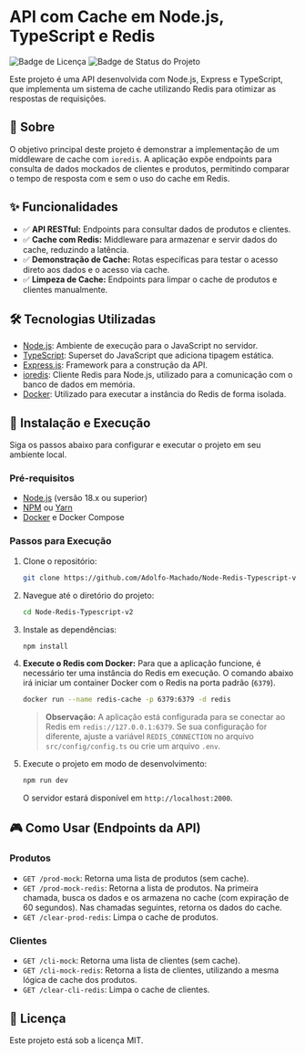 # API com Cache em Node.js, TypeScript e Redis

![Badge de Licença](https://img.shields.io/badge/license-MIT-blue.svg) ![Badge de Status do Projeto](https://img.shields.io/badge/status-em%20desenvolvimento-yellow.svg)

Este projeto é uma API desenvolvida com Node.js, Express e TypeScript, que implementa um sistema de cache utilizando Redis para otimizar as respostas de requisições.

## 📖 Sobre

O objetivo principal deste projeto é demonstrar a implementação de um middleware de cache com `ioredis`. A aplicação expõe endpoints para consulta de dados mockados de clientes e produtos, permitindo comparar o tempo de resposta com e sem o uso do cache em Redis.

## ✨ Funcionalidades

*   ✅ **API RESTful:** Endpoints para consultar dados de produtos e clientes.
*   ✅ **Cache com Redis:** Middleware para armazenar e servir dados do cache, reduzindo a latência.
*   ✅ **Demonstração de Cache:** Rotas específicas para testar o acesso direto aos dados e o acesso via cache.
*   ✅ **Limpeza de Cache:** Endpoints para limpar o cache de produtos e clientes manualmente.

## 🛠️ Tecnologias Utilizadas

*   [Node.js](https://nodejs.org/): Ambiente de execução para o JavaScript no servidor.
*   [TypeScript](https://www.typescriptlang.org/): Superset do JavaScript que adiciona tipagem estática.
*   [Express.js](https://expressjs.com/): Framework para a construção da API.
*   [ioredis](https://github.com/redis/ioredis): Cliente Redis para Node.js, utilizado para a comunicação com o banco de dados em memória.
*   [Docker](https://www.docker.com/): Utilizado para executar a instância do Redis de forma isolada.

## 🚀 Instalação e Execução

Siga os passos abaixo para configurar e executar o projeto em seu ambiente local.

### Pré-requisitos

*   [Node.js](https://nodejs.org/) (versão 18.x ou superior)
*   [NPM](https://www.npmjs.com/) ou [Yarn](https://yarnpkg.com/)
*   [Docker](https://www.docker.com/) e Docker Compose

### Passos para Execução

1.  Clone o repositório:
    ```bash
    git clone https://github.com/Adolfo-Machado/Node-Redis-Typescript-v2.git
    ```
2.  Navegue até o diretório do projeto:
    ```bash
    cd Node-Redis-Typescript-v2
    ```
3.  Instale as dependências:
    ```bash
    npm install
    ```
4.  **Execute o Redis com Docker:** Para que a aplicação funcione, é necessário ter uma instância do Redis em execução. O comando abaixo irá iniciar um container Docker com o Redis na porta padrão (`6379`).
    ```bash
    docker run --name redis-cache -p 6379:6379 -d redis
    ```
    > **Observação:** A aplicação está configurada para se conectar ao Redis em `redis://127.0.0.1:6379`. Se sua configuração for diferente, ajuste a variável `REDIS_CONNECTION` no arquivo `src/config/config.ts` ou crie um arquivo `.env`.

5.  Execute o projeto em modo de desenvolvimento:
    ```bash
    npm run dev
    ```
    O servidor estará disponível em `http://localhost:2000`.

## 🎮 Como Usar (Endpoints da API)

### Produtos
*   `GET /prod-mock`: Retorna uma lista de produtos (sem cache).
*   `GET /prod-mock-redis`: Retorna a lista de produtos. Na primeira chamada, busca os dados e os armazena no cache (com expiração de 60 segundos). Nas chamadas seguintes, retorna os dados do cache.
*   `GET /clear-prod-redis`: Limpa o cache de produtos.

### Clientes
*   `GET /cli-mock`: Retorna uma lista de clientes (sem cache).
*   `GET /cli-mock-redis`: Retorna a lista de clientes, utilizando a mesma lógica de cache dos produtos.
*   `GET /clear-cli-redis`: Limpa o cache de clientes.

## 📄 Licença

Este projeto está sob a licença MIT.
